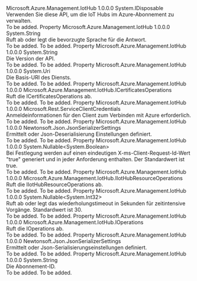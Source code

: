 <Type Name="IIotHubClient" FullName="Microsoft.Azure.Management.IotHub.IIotHubClient">
  <TypeSignature Language="C#" Value="public interface IIotHubClient : IDisposable" />
  <TypeSignature Language="ILAsm" Value=".class public interface auto ansi abstract IIotHubClient implements class System.IDisposable" />
  <TypeSignature Language="DocId" Value="T:Microsoft.Azure.Management.IotHub.IIotHubClient" />
  <TypeSignature Language="VB.NET" Value="Public Interface IIotHubClient&#xA;Implements IDisposable" />
  <TypeSignature Language="F#" Value="type IIotHubClient = interface&#xA;    interface IDisposable" />
  <AssemblyInfo>
    <AssemblyName>Microsoft.Azure.Management.IotHub</AssemblyName>
    <AssemblyVersion>1.0.0.0</AssemblyVersion>
  </AssemblyInfo>
  <Interfaces>
    <Interface>
      <InterfaceName>System.IDisposable</InterfaceName>
    </Interface>
  </Interfaces>
  <Docs>
    <summary>
            Verwenden Sie diese API, um die IoT Hubs im Azure-Abonnement zu verwalten.
            </summary>
    <remarks>To be added.</remarks>
  </Docs>
  <Members>
    <Member MemberName="AcceptLanguage">
      <MemberSignature Language="C#" Value="public string AcceptLanguage { get; set; }" />
      <MemberSignature Language="ILAsm" Value=".property instance string AcceptLanguage" />
      <MemberSignature Language="DocId" Value="P:Microsoft.Azure.Management.IotHub.IIotHubClient.AcceptLanguage" />
      <MemberSignature Language="VB.NET" Value="Public Property AcceptLanguage As String" />
      <MemberSignature Language="F#" Value="member this.AcceptLanguage : string with get, set" Usage="Microsoft.Azure.Management.IotHub.IIotHubClient.AcceptLanguage" />
      <MemberType>Property</MemberType>
      <AssemblyInfo>
        <AssemblyName>Microsoft.Azure.Management.IotHub</AssemblyName>
        <AssemblyVersion>1.0.0.0</AssemblyVersion>
      </AssemblyInfo>
      <ReturnValue>
        <ReturnType>System.String</ReturnType>
      </ReturnValue>
      <Docs>
        <summary>
            Ruft ab oder legt die bevorzugte Sprache für die Antwort.
            </summary>
        <value>To be added.</value>
        <remarks>To be added.</remarks>
      </Docs>
    </Member>
    <Member MemberName="ApiVersion">
      <MemberSignature Language="C#" Value="public string ApiVersion { get; }" />
      <MemberSignature Language="ILAsm" Value=".property instance string ApiVersion" />
      <MemberSignature Language="DocId" Value="P:Microsoft.Azure.Management.IotHub.IIotHubClient.ApiVersion" />
      <MemberSignature Language="VB.NET" Value="Public ReadOnly Property ApiVersion As String" />
      <MemberSignature Language="F#" Value="member this.ApiVersion : string" Usage="Microsoft.Azure.Management.IotHub.IIotHubClient.ApiVersion" />
      <MemberType>Property</MemberType>
      <AssemblyInfo>
        <AssemblyName>Microsoft.Azure.Management.IotHub</AssemblyName>
        <AssemblyVersion>1.0.0.0</AssemblyVersion>
      </AssemblyInfo>
      <ReturnValue>
        <ReturnType>System.String</ReturnType>
      </ReturnValue>
      <Docs>
        <summary>
            Die Version der API.
            </summary>
        <value>To be added.</value>
        <remarks>To be added.</remarks>
      </Docs>
    </Member>
    <Member MemberName="BaseUri">
      <MemberSignature Language="C#" Value="public Uri BaseUri { get; set; }" />
      <MemberSignature Language="ILAsm" Value=".property instance class System.Uri BaseUri" />
      <MemberSignature Language="DocId" Value="P:Microsoft.Azure.Management.IotHub.IIotHubClient.BaseUri" />
      <MemberSignature Language="VB.NET" Value="Public Property BaseUri As Uri" />
      <MemberSignature Language="F#" Value="member this.BaseUri : Uri with get, set" Usage="Microsoft.Azure.Management.IotHub.IIotHubClient.BaseUri" />
      <MemberType>Property</MemberType>
      <AssemblyInfo>
        <AssemblyName>Microsoft.Azure.Management.IotHub</AssemblyName>
        <AssemblyVersion>1.0.0.0</AssemblyVersion>
      </AssemblyInfo>
      <ReturnValue>
        <ReturnType>System.Uri</ReturnType>
      </ReturnValue>
      <Docs>
        <summary>
            Die Basis-URI des Diensts.
            </summary>
        <value>To be added.</value>
        <remarks>To be added.</remarks>
      </Docs>
    </Member>
    <Member MemberName="Certificates">
      <MemberSignature Language="C#" Value="public Microsoft.Azure.Management.IotHub.ICertificatesOperations Certificates { get; }" />
      <MemberSignature Language="ILAsm" Value=".property instance class Microsoft.Azure.Management.IotHub.ICertificatesOperations Certificates" />
      <MemberSignature Language="DocId" Value="P:Microsoft.Azure.Management.IotHub.IIotHubClient.Certificates" />
      <MemberSignature Language="VB.NET" Value="Public ReadOnly Property Certificates As ICertificatesOperations" />
      <MemberSignature Language="F#" Value="member this.Certificates : Microsoft.Azure.Management.IotHub.ICertificatesOperations" Usage="Microsoft.Azure.Management.IotHub.IIotHubClient.Certificates" />
      <MemberType>Property</MemberType>
      <AssemblyInfo>
        <AssemblyName>Microsoft.Azure.Management.IotHub</AssemblyName>
        <AssemblyVersion>1.0.0.0</AssemblyVersion>
      </AssemblyInfo>
      <ReturnValue>
        <ReturnType>Microsoft.Azure.Management.IotHub.ICertificatesOperations</ReturnType>
      </ReturnValue>
      <Docs>
        <summary>
            Ruft die ICertificatesOperations ab.
            </summary>
        <value>To be added.</value>
        <remarks>To be added.</remarks>
      </Docs>
    </Member>
    <Member MemberName="Credentials">
      <MemberSignature Language="C#" Value="public Microsoft.Rest.ServiceClientCredentials Credentials { get; }" />
      <MemberSignature Language="ILAsm" Value=".property instance class Microsoft.Rest.ServiceClientCredentials Credentials" />
      <MemberSignature Language="DocId" Value="P:Microsoft.Azure.Management.IotHub.IIotHubClient.Credentials" />
      <MemberSignature Language="VB.NET" Value="Public ReadOnly Property Credentials As ServiceClientCredentials" />
      <MemberSignature Language="F#" Value="member this.Credentials : Microsoft.Rest.ServiceClientCredentials" Usage="Microsoft.Azure.Management.IotHub.IIotHubClient.Credentials" />
      <MemberType>Property</MemberType>
      <AssemblyInfo>
        <AssemblyName>Microsoft.Azure.Management.IotHub</AssemblyName>
        <AssemblyVersion>1.0.0.0</AssemblyVersion>
      </AssemblyInfo>
      <ReturnValue>
        <ReturnType>Microsoft.Rest.ServiceClientCredentials</ReturnType>
      </ReturnValue>
      <Docs>
        <summary>
            Anmeldeinformationen für den Client zum Verbinden mit Azure erforderlich.
            </summary>
        <value>To be added.</value>
        <remarks>To be added.</remarks>
      </Docs>
    </Member>
    <Member MemberName="DeserializationSettings">
      <MemberSignature Language="C#" Value="public Newtonsoft.Json.JsonSerializerSettings DeserializationSettings { get; }" />
      <MemberSignature Language="ILAsm" Value=".property instance class Newtonsoft.Json.JsonSerializerSettings DeserializationSettings" />
      <MemberSignature Language="DocId" Value="P:Microsoft.Azure.Management.IotHub.IIotHubClient.DeserializationSettings" />
      <MemberSignature Language="VB.NET" Value="Public ReadOnly Property DeserializationSettings As JsonSerializerSettings" />
      <MemberSignature Language="F#" Value="member this.DeserializationSettings : Newtonsoft.Json.JsonSerializerSettings" Usage="Microsoft.Azure.Management.IotHub.IIotHubClient.DeserializationSettings" />
      <MemberType>Property</MemberType>
      <AssemblyInfo>
        <AssemblyName>Microsoft.Azure.Management.IotHub</AssemblyName>
        <AssemblyVersion>1.0.0.0</AssemblyVersion>
      </AssemblyInfo>
      <ReturnValue>
        <ReturnType>Newtonsoft.Json.JsonSerializerSettings</ReturnType>
      </ReturnValue>
      <Docs>
        <summary>
            Ermittelt oder Json-Deserialisierung Einstellungen definiert.
            </summary>
        <value>To be added.</value>
        <remarks>To be added.</remarks>
      </Docs>
    </Member>
    <Member MemberName="GenerateClientRequestId">
      <MemberSignature Language="C#" Value="public Nullable&lt;bool&gt; GenerateClientRequestId { get; set; }" />
      <MemberSignature Language="ILAsm" Value=".property instance valuetype System.Nullable`1&lt;bool&gt; GenerateClientRequestId" />
      <MemberSignature Language="DocId" Value="P:Microsoft.Azure.Management.IotHub.IIotHubClient.GenerateClientRequestId" />
      <MemberSignature Language="VB.NET" Value="Public Property GenerateClientRequestId As Nullable(Of Boolean)" />
      <MemberSignature Language="F#" Value="member this.GenerateClientRequestId : Nullable&lt;bool&gt; with get, set" Usage="Microsoft.Azure.Management.IotHub.IIotHubClient.GenerateClientRequestId" />
      <MemberType>Property</MemberType>
      <AssemblyInfo>
        <AssemblyName>Microsoft.Azure.Management.IotHub</AssemblyName>
        <AssemblyVersion>1.0.0.0</AssemblyVersion>
      </AssemblyInfo>
      <ReturnValue>
        <ReturnType>System.Nullable&lt;System.Boolean&gt;</ReturnType>
      </ReturnValue>
      <Docs>
        <summary>
            Bei Festlegung werden auf einen eindeutigen X-ms-Client-Request-Id-Wert "true" generiert und in jeder Anforderung enthalten. Der Standardwert ist true.
            </summary>
        <value>To be added.</value>
        <remarks>To be added.</remarks>
      </Docs>
    </Member>
    <Member MemberName="IotHubResource">
      <MemberSignature Language="C#" Value="public Microsoft.Azure.Management.IotHub.IIotHubResourceOperations IotHubResource { get; }" />
      <MemberSignature Language="ILAsm" Value=".property instance class Microsoft.Azure.Management.IotHub.IIotHubResourceOperations IotHubResource" />
      <MemberSignature Language="DocId" Value="P:Microsoft.Azure.Management.IotHub.IIotHubClient.IotHubResource" />
      <MemberSignature Language="VB.NET" Value="Public ReadOnly Property IotHubResource As IIotHubResourceOperations" />
      <MemberSignature Language="F#" Value="member this.IotHubResource : Microsoft.Azure.Management.IotHub.IIotHubResourceOperations" Usage="Microsoft.Azure.Management.IotHub.IIotHubClient.IotHubResource" />
      <MemberType>Property</MemberType>
      <AssemblyInfo>
        <AssemblyName>Microsoft.Azure.Management.IotHub</AssemblyName>
        <AssemblyVersion>1.0.0.0</AssemblyVersion>
      </AssemblyInfo>
      <ReturnValue>
        <ReturnType>Microsoft.Azure.Management.IotHub.IIotHubResourceOperations</ReturnType>
      </ReturnValue>
      <Docs>
        <summary>
            Ruft die IIotHubResourceOperations ab.
            </summary>
        <value>To be added.</value>
        <remarks>To be added.</remarks>
      </Docs>
    </Member>
    <Member MemberName="LongRunningOperationRetryTimeout">
      <MemberSignature Language="C#" Value="public Nullable&lt;int&gt; LongRunningOperationRetryTimeout { get; set; }" />
      <MemberSignature Language="ILAsm" Value=".property instance valuetype System.Nullable`1&lt;int32&gt; LongRunningOperationRetryTimeout" />
      <MemberSignature Language="DocId" Value="P:Microsoft.Azure.Management.IotHub.IIotHubClient.LongRunningOperationRetryTimeout" />
      <MemberSignature Language="VB.NET" Value="Public Property LongRunningOperationRetryTimeout As Nullable(Of Integer)" />
      <MemberSignature Language="F#" Value="member this.LongRunningOperationRetryTimeout : Nullable&lt;int&gt; with get, set" Usage="Microsoft.Azure.Management.IotHub.IIotHubClient.LongRunningOperationRetryTimeout" />
      <MemberType>Property</MemberType>
      <AssemblyInfo>
        <AssemblyName>Microsoft.Azure.Management.IotHub</AssemblyName>
        <AssemblyVersion>1.0.0.0</AssemblyVersion>
      </AssemblyInfo>
      <ReturnValue>
        <ReturnType>System.Nullable&lt;System.Int32&gt;</ReturnType>
      </ReturnValue>
      <Docs>
        <summary>
            Ruft ab oder legt das wiederholungstimeout in Sekunden für zeitintensive Vorgänge. Standardwert ist 30.
            </summary>
        <value>To be added.</value>
        <remarks>To be added.</remarks>
      </Docs>
    </Member>
    <Member MemberName="Operations">
      <MemberSignature Language="C#" Value="public Microsoft.Azure.Management.IotHub.IOperations Operations { get; }" />
      <MemberSignature Language="ILAsm" Value=".property instance class Microsoft.Azure.Management.IotHub.IOperations Operations" />
      <MemberSignature Language="DocId" Value="P:Microsoft.Azure.Management.IotHub.IIotHubClient.Operations" />
      <MemberSignature Language="VB.NET" Value="Public ReadOnly Property Operations As IOperations" />
      <MemberSignature Language="F#" Value="member this.Operations : Microsoft.Azure.Management.IotHub.IOperations" Usage="Microsoft.Azure.Management.IotHub.IIotHubClient.Operations" />
      <MemberType>Property</MemberType>
      <AssemblyInfo>
        <AssemblyName>Microsoft.Azure.Management.IotHub</AssemblyName>
        <AssemblyVersion>1.0.0.0</AssemblyVersion>
      </AssemblyInfo>
      <ReturnValue>
        <ReturnType>Microsoft.Azure.Management.IotHub.IOperations</ReturnType>
      </ReturnValue>
      <Docs>
        <summary>
            Ruft die IOperations ab.
            </summary>
        <value>To be added.</value>
        <remarks>To be added.</remarks>
      </Docs>
    </Member>
    <Member MemberName="SerializationSettings">
      <MemberSignature Language="C#" Value="public Newtonsoft.Json.JsonSerializerSettings SerializationSettings { get; }" />
      <MemberSignature Language="ILAsm" Value=".property instance class Newtonsoft.Json.JsonSerializerSettings SerializationSettings" />
      <MemberSignature Language="DocId" Value="P:Microsoft.Azure.Management.IotHub.IIotHubClient.SerializationSettings" />
      <MemberSignature Language="VB.NET" Value="Public ReadOnly Property SerializationSettings As JsonSerializerSettings" />
      <MemberSignature Language="F#" Value="member this.SerializationSettings : Newtonsoft.Json.JsonSerializerSettings" Usage="Microsoft.Azure.Management.IotHub.IIotHubClient.SerializationSettings" />
      <MemberType>Property</MemberType>
      <AssemblyInfo>
        <AssemblyName>Microsoft.Azure.Management.IotHub</AssemblyName>
        <AssemblyVersion>1.0.0.0</AssemblyVersion>
      </AssemblyInfo>
      <ReturnValue>
        <ReturnType>Newtonsoft.Json.JsonSerializerSettings</ReturnType>
      </ReturnValue>
      <Docs>
        <summary>
            Ermittelt oder Json-Serialisierungseinstellungen definiert.
            </summary>
        <value>To be added.</value>
        <remarks>To be added.</remarks>
      </Docs>
    </Member>
    <Member MemberName="SubscriptionId">
      <MemberSignature Language="C#" Value="public string SubscriptionId { get; set; }" />
      <MemberSignature Language="ILAsm" Value=".property instance string SubscriptionId" />
      <MemberSignature Language="DocId" Value="P:Microsoft.Azure.Management.IotHub.IIotHubClient.SubscriptionId" />
      <MemberSignature Language="VB.NET" Value="Public Property SubscriptionId As String" />
      <MemberSignature Language="F#" Value="member this.SubscriptionId : string with get, set" Usage="Microsoft.Azure.Management.IotHub.IIotHubClient.SubscriptionId" />
      <MemberType>Property</MemberType>
      <AssemblyInfo>
        <AssemblyName>Microsoft.Azure.Management.IotHub</AssemblyName>
        <AssemblyVersion>1.0.0.0</AssemblyVersion>
      </AssemblyInfo>
      <ReturnValue>
        <ReturnType>System.String</ReturnType>
      </ReturnValue>
      <Docs>
        <summary>
            Die Abonnement-ID.
            </summary>
        <value>To be added.</value>
        <remarks>To be added.</remarks>
      </Docs>
    </Member>
  </Members>
</Type>